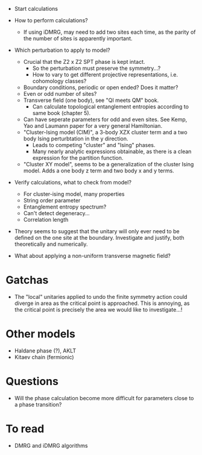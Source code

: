 * Start calculations

* How to perform calculations?
    * If using iDMRG, may need to add two sites each time, as the parity of the number of sites is apparently important.

* Which perturbation to apply to model?
    * Crucial that the Z2 x Z2 SPT phase is kept intact.
        * So the perturbation must preserve the symmetry...?
        * How to vary to get different projective representations, i.e. cohomology classes?
    * Boundary conditions, periodic or open ended? Does it matter?
    * Even or odd number of sites?
    * Transverse field (one body), see "QI meets QM" book.
        * Can calculate topological entanglement entropies according to same book (chapter 5).
    * Can have seperate parameters for odd and even sites. See Kemp, Yao and Laumann paper for a very general Hamiltonian.
    * "Cluster-Ising model (CIM)", a 3-body XZX cluster term and a two body Ising perturbtation in the y direction.
        * Leads to competing "cluster" and "Ising" phases.
        * Many nearly analytic expressions obtainable, as there is a clean expression for the partition function.
    * "Cluster XY model", seems to be a generalization of the cluster Ising model. Adds a one body z term and two body x and y terms.

* Verify calculations, what to check from model?
    * For cluster-ising model, many properties
    * String order parameter
    * Entanglement entropy spectrum?
    * Can't detect degeneracy...
    * Correlation length

* Theory seems to suggest that the unitary will only ever need to be defined on the one site at the boundary. Investigate and justify, both theoretically and numerically.

* What about applying a non-uniform transverse magnetic field?

# Gatchas
* The "local" unitaries applied to undo the finite symmetry action could diverge in area as the critical point is approached. This is annoying, as the critical point is precisely the area we would like to investigate...!

# Other models
* Haldane phase (?), AKLT
* Kitaev chain (fermionic)

# Questions
* Will the phase calculation become more difficult for parameters close to a phase transition?

# To read
* DMRG and iDMRG algorithms
